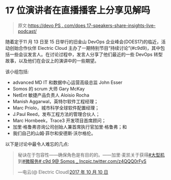 # 17 位演讲者在直播播客上分享见解吗

> 原文:[https://devo PS . com/does 17-speakers-share-insights-live-podcast/](https://devops.com/does17-speakers-share-insights-live-podcast/)

随着定于11 月 13 日至 15 日举行的旧金山 DevOps 企业峰会(DOES17)的临近，活动创始合作伙伴 Electric Cloud 主办了一期特别节目“持续讨论”(#c9d9)，其中包括一些会议发言人。在讨论过程中，发言人分享了他们最近的一些 DevOps 转型故事，以及他们在会议上的演讲中的一些期望。

该小组包括:

*   advanced MD IT 和数据中心运营高级总监 John Esser
*   Somos 的 scrum 大师 Gary McKay
*   NetEnt 敏捷产品负责人 Aloisio Rocha
*   Manish Aggarwal，英特尔软件工程经理；
*   Marc Priolo，城市科学全球软件配置经理；
*   J.Paul Reed，发布工程方法的管理合伙人；
*   Marc Hornbeek，Trace3 开发项目首席顾问；
*   加里·格鲁弗咨询公司创始人兼首席执行官加里·格鲁弗；和
*   我们自己的山姆·菲尔和安德斯·沃尔格伦。

以下是讨论中最令人难忘的几点:

> 秘诀在于包容性——确保角色是有目的的。——加里·麦凯关于获得[#大型机](https://twitter.com/hashtag/mainframe?src=hash&ref_src=twsrc%5Etfw)到[#微服务](https://twitter.com/hashtag/microservices?src=hash&ref_src=twsrc%5Etfw)[# c9d 9](https://twitter.com/hashtag/c9d9?src=hash&ref_src=twsrc%5Etfw)[@ Somos _ Inc](https://twitter.com/Somos_Inc?ref_src=twsrc%5Etfw)[pic.twitter.com/z4QQQ0rFyS](https://t.co/z4QQQ0rFyS)
> 
> —电云(@ Electric Cloud)[2017 年 10 月 10 日](https://twitter.com/electriccloud/status/917800311724503040?ref_src=twsrc%5Etfw)